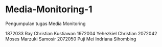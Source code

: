 # Media-Monitoring-1
Pengumpulan tugas Media Monitoring 

1872033 Ray Christian Kustiawan
1972004 Yehezkiel Christian
2072042 Moses Marzuki Samosir
2072050 Puji Mei Indriana Sihombing
